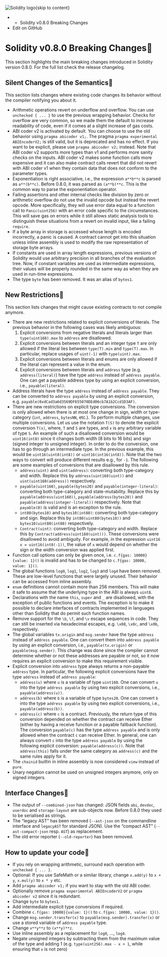 ![Solidity logo](https://docs.soliditylang.org/en/latest/_static/img/logo.svg){skip to content}
  *   * Solidity v0.8.0 Breaking Changes
  * Edit on GitHub


# Solidity v0.8.0 Breaking Changes
This section highlights the main breaking changes introduced in Solidity version 0.8.0. For the full list check the release changelog.
## Silent Changes of the Semantics
This section lists changes where existing code changes its behavior without the compiler notifying you about it.
  * Arithmetic operations revert on underflow and overflow. You can use `unchecked { ... }` to use the previous wrapping behavior.
Checks for overflow are very common, so we made them the default to increase readability of code, even if it comes at a slight increase of gas costs.
  * ABI coder v2 is activated by default.
You can choose to use the old behavior using `pragma abicoder v1;`. The pragma `pragma experimental ABIEncoderV2;` is still valid, but it is deprecated and has no effect. If you want to be explicit, please use `pragma abicoder v2;` instead.
Note that ABI coder v2 supports more types than v1 and performs more sanity checks on the inputs. ABI coder v2 makes some function calls more expensive and it can also make contract calls revert that did not revert with ABI coder v1 when they contain data that does not conform to the parameter types.
  * Exponentiation is right associative, i.e., the expression `a**b**c` is parsed as `a**(b**c)`. Before 0.8.0, it was parsed as `(a**b)**c`.
This is the common way to parse the exponentiation operator.
  * Failing assertions and other internal checks like division by zero or arithmetic overflow do not use the invalid opcode but instead the revert opcode. More specifically, they will use error data equal to a function call to `Panic(uint256)` with an error code specific to the circumstances.
This will save gas on errors while it still allows static analysis tools to distinguish these situations from a revert on invalid input, like a failing `require`.
  * If a byte array in storage is accessed whose length is encoded incorrectly, a panic is caused. A contract cannot get into this situation unless inline assembly is used to modify the raw representation of storage byte arrays.
  * If constants are used in array length expressions, previous versions of Solidity would use arbitrary precision in all branches of the evaluation tree. Now, if constant variables are used as intermediate expressions, their values will be properly rounded in the same way as when they are used in run-time expressions.
  * The type `byte` has been removed. It was an alias of `bytes1`.


## New Restrictions
This section lists changes that might cause existing contracts to not compile anymore.
  * There are new restrictions related to explicit conversions of literals. The previous behavior in the following cases was likely ambiguous:
    1. Explicit conversions from negative literals and literals larger than `type(uint160).max` to `address` are disallowed.
    2. Explicit conversions between literals and an integer type `T` are only allowed if the literal lies between `type(T).min` and `type(T).max`. In particular, replace usages of `uint(-1)` with `type(uint).max`.
    3. Explicit conversions between literals and enums are only allowed if the literal can represent a value in the enum.
    4. Explicit conversions between literals and `address` type (e.g. `address(literal)`) have the type `address` instead of `address payable`. One can get a payable address type by using an explicit conversion, i.e., `payable(literal)`.
  * Address literals have the type `address` instead of `address payable`. They can be converted to `address payable` by using an explicit conversion, e.g. `payable(0xdCad3a6d3569DF655070DEd06cb7A1b2Ccd1D3AF)`.
  * There are new restrictions on explicit type conversions. The conversion is only allowed when there is at most one change in sign, width or type-category (`int`, `address`, `bytesNN`, etc.). To perform multiple changes, use multiple conversions.
Let us use the notation `T(S)` to denote the explicit conversion `T(x)`, where, `T` and `S` are types, and `x` is any arbitrary variable of type `S`. An example of such a disallowed conversion would be `uint16(int8)` since it changes both width (8 bits to 16 bits) and sign (signed integer to unsigned integer). In order to do the conversion, one has to go through an intermediate type. In the previous example, this would be `uint16(uint8(int8))` or `uint16(int16(int8))`. Note that the two ways to convert will produce different results e.g., for `-1`. The following are some examples of conversions that are disallowed by this rule.
    * `address(uint)` and `uint(address)`: converting both type-category and width. Replace this by `address(uint160(uint))` and `uint(uint160(address))` respectively.
    * `payable(uint160)`, `payable(bytes20)` and `payable(integer-literal)`: converting both type-category and state-mutability. Replace this by `payable(address(uint160))`, `payable(address(bytes20))` and `payable(address(integer-literal))` respectively. Note that `payable(0)` is valid and is an exception to the rule.
    * `int80(bytes10)` and `bytes10(int80)`: converting both type-category and sign. Replace this by `int80(uint80(bytes10))` and `bytes10(uint80(int80)` respectively.
    * `Contract(uint)`: converting both type-category and width. Replace this by `Contract(address(uint160(uint)))`.
These conversions were disallowed to avoid ambiguity. For example, in the expression `uint16 x = uint16(int8(-1))`, the value of `x` would depend on whether the sign or the width conversion was applied first.
  * Function call options can only be given once, i.e. `c.f{gas: 10000}{value: 1}()` is invalid and has to be changed to `c.f{gas: 10000, value: 1}()`.
  * The global functions `log0`, `log1`, `log2`, `log3` and `log4` have been removed.
These are low-level functions that were largely unused. Their behavior can be accessed from inline assembly.
  * `enum` definitions cannot contain more than 256 members.
This will make it safe to assume that the underlying type in the ABI is always `uint8`.
  * Declarations with the name `this`, `super` and `_` are disallowed, with the exception of public functions and events. The exception is to make it possible to declare interfaces of contracts implemented in languages other than Solidity that do permit such function names.
  * Remove support for the `\b`, `\f`, and `\v` escape sequences in code. They can still be inserted via hexadecimal escapes, e.g. `\x08`, `\x0c`, and `\x0b`, respectively.
  * The global variables `tx.origin` and `msg.sender` have the type `address` instead of `address payable`. One can convert them into `address payable` by using an explicit conversion, i.e., `payable(tx.origin)` or `payable(msg.sender)`.
This change was done since the compiler cannot determine whether or not these addresses are payable or not, so it now requires an explicit conversion to make this requirement visible.
  * Explicit conversion into `address` type always returns a non-payable `address` type. In particular, the following explicit conversions have the type `address` instead of `address payable`:
    * `address(u)` where `u` is a variable of type `uint160`. One can convert `u` into the type `address payable` by using two explicit conversions, i.e., `payable(address(u))`.
    * `address(b)` where `b` is a variable of type `bytes20`. One can convert `b` into the type `address payable` by using two explicit conversions, i.e., `payable(address(b))`.
    * `address(c)` where `c` is a contract. Previously, the return type of this conversion depended on whether the contract can receive Ether (either by having a receive function or a payable fallback function). The conversion `payable(c)` has the type `address payable` and is only allowed when the contract `c` can receive Ether. In general, one can always convert `c` into the type `address payable` by using the following explicit conversion: `payable(address(c))`. Note that `address(this)` falls under the same category as `address(c)` and the same rules apply for it.
  * The `chainid` builtin in inline assembly is now considered `view` instead of `pure`.
  * Unary negation cannot be used on unsigned integers anymore, only on signed integers.


## Interface Changes
  * The output of `--combined-json` has changed: JSON fields `abi`, `devdoc`, `userdoc` and `storage-layout` are sub-objects now. Before 0.8.0 they used to be serialised as strings.
  * The “legacy AST” has been removed (`--ast-json` on the commandline interface and `legacyAST` for standard JSON). Use the “compact AST” (`--ast-compact-json` resp. `AST`) as replacement.
  * The old error reporter (`--old-reporter`) has been removed.


## How to update your code
  * If you rely on wrapping arithmetic, surround each operation with `unchecked { ... }`.
  * Optional: If you use SafeMath or a similar library, change `x.add(y)` to `x + y`, `x.mul(y)` to `x * y` etc.
  * Add `pragma abicoder v1;` if you want to stay with the old ABI coder.
  * Optionally remove `pragma experimental ABIEncoderV2` or `pragma abicoder v2` since it is redundant.
  * Change `byte` to `bytes1`.
  * Add intermediate explicit type conversions if required.
  * Combine `c.f{gas: 10000}{value: 1}()` to `c.f{gas: 10000, value: 1}()`.
  * Change `msg.sender.transfer(x)` to `payable(msg.sender).transfer(x)` or use a stored variable of `address payable` type.
  * Change `x**y**z` to `(x**y)**z`.
  * Use inline assembly as a replacement for `log0`, …, `log4`.
  * Negate unsigned integers by subtracting them from the maximum value of the type and adding 1 (e.g. `type(uint256).max - x + 1`, while ensuring that `x` is not zero)


